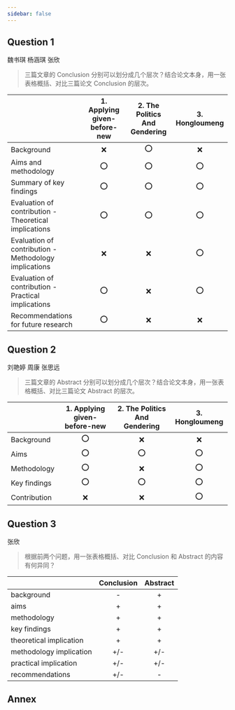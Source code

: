 ```yaml
---
sidebar: false
---
```


<!-- ---
home: true
actions:
  - text: Mein Tagebuch
    link: /tagebuch/
  - text: Deutsch Lernen
    link: /deutsch/
  - text: Chinesisch-Englisch Übersetzung
    link: /translate/
  - text: Modernes Englisch
    link: /englisch/
---

[西方音乐史](musik) -->

## Question 1

<badge vertical='middle'>魏书琪</badge>
<badge vertical='middle'>杨涵琪</badge>
<badge vertical='middle'>张欣</badge>

> 三篇文章的 Conclusion 分别可以划分成几个层次？结合论文本身，用一张表格概括、对比三篇论文 Conclusion 的层次。

|                                                       | 1. Applying given-before-new | 2. The Politics And Gendering | 3. Hongloumeng |
| ----------------------------------------------------- | :--------------------------: | :---------------------------: | :------------: |
| Background                                            |             :x:              |              :o:              |      :x:       |
| Aims and methodology                                  |             :o:              |              :o:              |      :o:       |
| Summary of key findings                               |             :o:              |              :o:              |      :o:       |
| Evaluation of contribution - Theoretical implications |             :o:              |              :o:              |      :o:       |
| Evaluation of contribution - Methodology implications |             :x:              |              :x:              |      :o:       |
| Evaluation of contribution - Practical implications   |             :o:              |              :x:              |      :o:       |
| Recommendations for future research                   |             :o:              |              :x:              |      :x:       |

## Question 2

<badge vertical='middle'>刘艳婷</badge>
<badge vertical='middle'>周康</badge>
<badge vertical='middle'>张思远</badge>

> 三篇文章的 Abstract 分别可以划分成几个层次？结合论文本身，用一张表格概括、对比三篇论文 Abstract 的层次。

|              | 1. Applying given-before-new | 2. The Politics And Gendering | 3. Hongloumeng |
| ------------ | :--------------------------: | :---------------------------: | :------------: |
| Background   |             :o:              |              :x:              |      :x:       |
| Aims         |             :o:              |              :o:              |      :o:       |
| Methodology  |             :o:              |              :x:              |      :o:       |
| Key findings |             :o:              |              :o:              |      :o:       |
| Contribution |             :x:              |              :x:              |      :o:       |

## Question 3

<badge vertical='middle'>张欣</badge>

> 根据前两个问题，用一张表格概括、对比 Conclusion 和 Abstract 的内容有何异同？

|                         | Conclusion | Abstract |
| ----------------------- | :--------: | :------: |
| background              |     -      |    +     |
| aims                    |     +      |    +     |
| methodology             |     +      |    +     |
| key findings            |     +      |    +     |
| theoretical implication |     +      |    +     |
| methodology implication |    +/-     |   +/-    |
| practical implication   |    +/-     |   +/-    |
| recommendations         |    +/-     |    -     |

## Annex

<ClientOnly>
<hausaufgaben-view style="margin-top: 4px;"/>
</ClientOnly>
